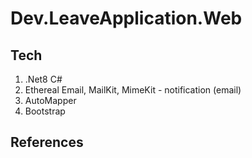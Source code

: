# Dev.LeaveApplication.Web

## Tech
1. .Net8 C#
2. Ethereal Email, MailKit, MimeKit - notification (email)
3. AutoMapper
4. Bootstrap


## References
